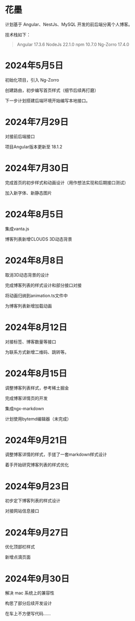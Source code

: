 # 花墨

计划基于 Angular、NestJs、MySQL 开发的前后端分离个人博客。

技术栈如下：

> Angular 17.3.6
> NodeJs 22.1.0
> npm 10.7.0
> Ng-Zorro 17.4.0

# 2024年5月5日

初始化项目，引入 Ng-Zorro

创建路由，初步编写首页样式（细节后续再打磨）

下一步计划搭建后端环境开始编写本地接口。

# 2024年7月29日

对接前后端接口

项目Angular版本更新至 18.1.2

# 2024年7月30日

完成首页的初步样式和动画设计（用作想法实现和后期接口测试）

加入新字体、新静态图片

# 2024年8月5日

集成vanta.js

博客列表新增CLOUDS 3D动态背景

# 2024年8月8日

取消3D动态背景的设计

完成博客列表的样式设计和部分接口对接

将动画归纳到animation.ts文件中

为博客列表新增加载动画

# 2024年8月12日

对接标签、博客数量等接口

为联系方式新增二维码、跳转等。

# 2024年8月15日

调整博客列表样式，参考稀土掘金

完成博客详情页的开发

集成ngx-markdown

计划使用bytemd编辑器（未完成）

# 2024年9月21日

调整博客详情的样式，手搓了一套markdown样式设计

着手开始研究博客列表的样式优化

# 2024年9月23日

初步定下博客列表的样式设计

对接网站信息接口

# 2024年9月27日

优化顶部栏样式

新增点滴页面

# 2024年9月30日

解决 mac 系统上的兼容性

构思了部分后续开发设计

在车上不方便写代码……